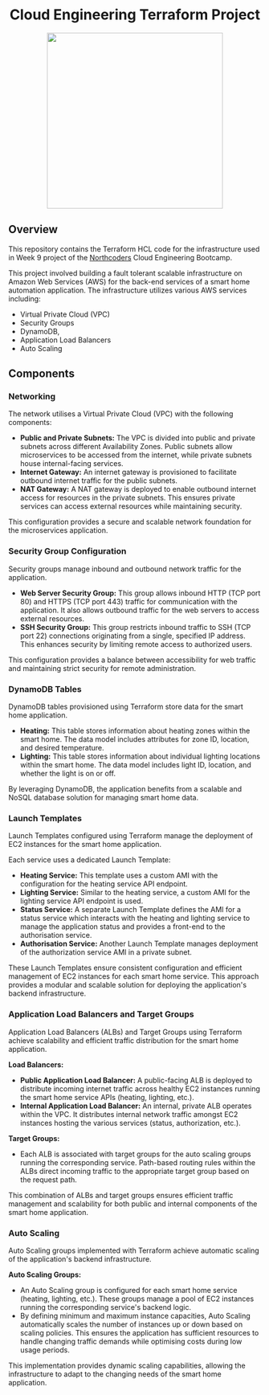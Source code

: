 <div align="center">
  <h1 align="center">Cloud Engineering Terraform Project</h1>
  <p align="center">
    <img width="350" src="./media/images/journey.png">
  </p>
  <p align="center">
    <p align="center"></p>
  </p>
</div>

## Overview

This repository contains the Terraform HCL code for the infrastructure used in Week 9 project of the [Northcoders](https://northcoders.com{:target="_blank"}) Cloud Engineering Bootcamp.

This project involved building a fault tolerant scalable infrastructure on Amazon Web Services (AWS) for the back-end services of a smart home automation application. The infrastructure utilizes various AWS services including:

- Virtual Private Cloud (VPC)
- Security Groups
- DynamoDB,
- Application Load Balancers
- Auto Scaling

## Components

### Networking

The network utilises a Virtual Private Cloud (VPC) with the following components:

- **Public and Private Subnets:** The VPC is divided into public and private subnets across different Availability Zones. Public subnets allow microservices to be accessed from the internet, while private subnets house internal-facing services.
- **Internet Gateway:** An internet gateway is provisioned to facilitate outbound internet traffic for the public subnets.
- **NAT Gateway:** A NAT gateway is deployed to enable outbound internet access for resources in the private subnets. This ensures private services can access external resources while maintaining security.

This configuration provides a secure and scalable network foundation for the microservices application.

### Security Group Configuration

Security groups manage inbound and outbound network traffic for the application.

- **Web Server Security Group:** This group allows inbound HTTP (TCP port 80) and HTTPS (TCP port 443) traffic for communication with the application. It also allows outbound traffic for the web servers to access external resources.
- **SSH Security Group:** This group restricts inbound traffic to SSH (TCP port 22) connections originating from a single, specified IP address. This enhances security by limiting remote access to authorized users.

This configuration provides a balance between accessibility for web traffic and maintaining strict security for remote administration.

### DynamoDB Tables

DynamoDB tables provisioned using Terraform store data for the smart home application.

- **Heating:** This table stores information about heating zones within the smart home. The data model includes attributes for zone ID, location, and desired temperature.
- **Lighting:** This table stores information about individual lighting locations within the smart home. The data model includes light ID, location, and whether the light is on or off.

By leveraging DynamoDB, the application benefits from a scalable and NoSQL database solution for managing smart home data.

### Launch Templates

Launch Templates configured using Terraform manage the deployment of EC2 instances for the smart home application.

Each service uses a dedicated Launch Template:

- **Heating Service:** This template uses a custom AMI with the configuration for the heating service API endpoint.
- **Lighting Service:** Similar to the heating service, a custom AMI for the lighting service API endpoint is used.
- **Status Service:** A separate Launch Template defines the AMI for a status service which interacts with the heating and lighting service to manage the application status and provides a front-end to the authorisation service.
- **Authorisation Service:** Another Launch Template manages deployment of the authorization service AMI in a private subnet.

These Launch Templates ensure consistent configuration and efficient management of EC2 instances for each smart home service. This approach provides a modular and scalable solution for deploying the application's backend infrastructure.

### Application Load Balancers and Target Groups

Application Load Balancers (ALBs) and Target Groups using Terraform achieve scalability and efficient traffic distribution for the smart home application.

**Load Balancers:**

- **Public Application Load Balancer:** A public-facing ALB is deployed to distribute incoming internet traffic across healthy EC2 instances running the smart home service APIs (heating, lighting, etc.).
- **Internal Application Load Balancer:** An internal, private ALB operates within the VPC. It distributes internal network traffic amongst EC2 instances hosting the various services (status, authorization, etc.).

**Target Groups:**

- Each ALB is associated with target groups for the auto scaling groups running the corresponding service. Path-based routing rules within the ALBs direct incoming traffic to the appropriate target group based on the request path.

This combination of ALBs and target groups ensures efficient traffic management and scalability for both public and internal components of the smart home application.

### Auto Scaling

Auto Scaling groups implemented with Terraform achieve automatic scaling of the application's backend infrastructure.

**Auto Scaling Groups:**

- An Auto Scaling group is configured for each smart home service (heating, lighting, etc.). These groups manage a pool of EC2 instances running the corresponding service's backend logic.
- By defining minimum and maximum instance capacities, Auto Scaling automatically scales the number of instances up or down based on scaling policies. This ensures the application has sufficient resources to handle changing traffic demands while optimising costs during low usage periods.

This implementation provides dynamic scaling capabilities, allowing the infrastructure to adapt to the changing needs of the smart home application.
